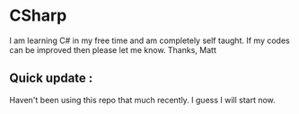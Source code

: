 # CSharp
I am learning C# in my free time and am completely self taught. If my codes can be improved then please let me know. 
Thanks, Matt

## Quick update : 

Haven't been using this repo that much recently. I guess I will start now.
